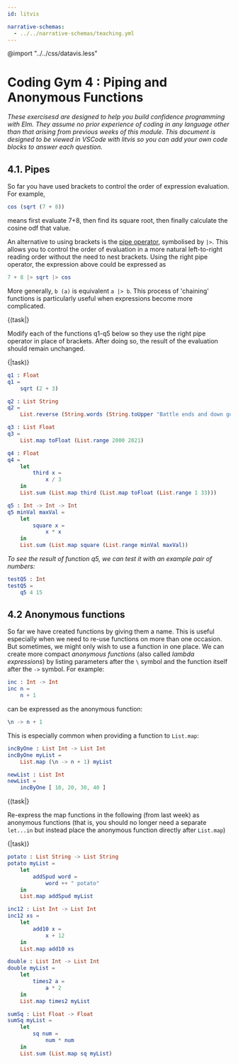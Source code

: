 ```yaml
---
id: litvis

narrative-schemas:
  - ../../narrative-schemas/teaching.yml
---
```


@import "../../css/datavis.less"

<!-- Everything above this line should probably be left untouched. -->

# Coding Gym 4 : Piping and Anonymous Functions

_These exercisesd are designed to help you build confidence programming with Elm. They assume no prior experience of coding in any language other than that arising from previous weeks of this module. This document is designed to be viewed in VSCode with litvis so you can add your own code blocks to answer each question._

## 4.1. Pipes

So far you have used brackets to control the order of expression evaluation. For example,

```elm
cos (sqrt (7 + 8))
```

means first evaluate 7+8, then find its square root, then finally calculate the cosine odf that value.

An alternative to using brackets is the [pipe operator](https://package.elm-lang.org/packages/elm/core/latest/Basics#always), symbolised by `|>`. This allows you to control the order of evaluation in a more natural left-to-right reading order without the need to nest brackets. Using the right pipe operator, the expression above could be expressed as

```elm
7 + 8 |> sqrt |> cos
```

More generally, `b (a)` is equivalent `a |> b`. This process of 'chaining' functions is particularly useful when expressions become more complicated.

{(task|}

Modify each of the functions q1-q5 below so they use the right pipe operator in place of brackets. After doing so, the result of the evaluation should remain unchanged.

{|task)}

```elm {l r}
q1 : Float
q1 =
    sqrt (2 + 3)
```

```elm {l r}
q2 : List String
q2 =
    List.reverse (String.words (String.toUpper "Battle ends and down goes Charles father"))
```

```elm {l r}
q3 : List Float
q3 =
    List.map toFloat (List.range 2000 2021)
```

```elm {l r}
q4 : Float
q4 =
    let
        third x =
            x / 3
    in
    List.sum (List.map third (List.map toFloat (List.range 1 33)))
```

```elm {l}
q5 : Int -> Int -> Int
q5 minVal maxVal =
    let
        square x =
            x * x
    in
    List.sum (List.map square (List.range minVal maxVal))
```

_To see the result of function q5, we can test it with an example pair of numbers:_

```elm {l r}
testQ5 : Int
testQ5 =
    q5 4 15
```

## 4.2 Anonymous functions

So far we have created functions by giving them a name. This is useful especially when we need to re-use functions on more than one occasion. But sometimes, we might only wish to use a function in one place. We can create more compact _anonymous functions_ (also called _lambda expressions_) by listing parameters after the `\` symbol and the function itself after the `->` symbol. For example:

```elm
inc : Int -> Int
inc n =
    n + 1
```

can be expressed as the anonymous function:

```elm
\n -> n + 1
```

This is especially common when providing a function to `List.map`:

```elm {l}
incByOne : List Int -> List Int
incByOne myList =
    List.map (\n -> n + 1) myList
```

```elm {l raw}
newList : List Int
newList =
    incByOne [ 10, 20, 30, 40 ]
```

{(task|}

Re-express the map functions in the following (from last week) as anonymous functions (that is, you should no longer need a separate `let...in` but instead place the anonymous function directly after `List.map`)

{|task)}

```elm {l}
potato : List String -> List String
potato myList =
    let
        addSpud word =
            word ++ " potato"
    in
    List.map addSpud myList
```

```elm {l}
inc12 : List Int -> List Int
inc12 xs =
    let
        add10 x =
            x + 12
    in
    List.map add10 xs
```

```elm {l}
double : List Int -> List Int
double myList =
    let
        times2 a =
            a * 2
    in
    List.map times2 myList
```

```elm {l}
sumSq : List Float -> Float
sumSq myList =
    let
        sq num =
            num * num
    in
    List.sum (List.map sq myList)
```
